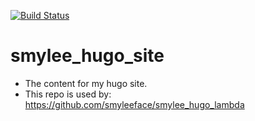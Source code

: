 
[![Build Status](https://travis-ci.org/smyleeface/smylee_hugo_site.svg?branch=master)](https://travis-ci.org/smyleeface/smylee_hugo_site)

# smylee_hugo_site

* The content for my hugo site.
* This repo is used by: https://github.com/smyleeface/smylee_hugo_lambda
